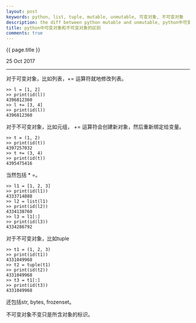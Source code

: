 ```yaml
---
layout: post
keywords: python, list, tuple, mutable, unmutable, 可变对象, 不可变对象
description: the diff between python mutable and unmutable, python中可变对象和不可变对象的区别
title: python中可变对象和不可变对象的区别
comments: true
---
```


{{ page.title }}
<p class="meta">25 Oct 2017</p>
<hr>

对于可变对象，比如列表，+= 运算符就地修改列表。

```
>> l = [1, 2]
>> print(id(l))
4396812360
>> l += [3, 4]
>> print(id(l))
4396812360
```

对于不可变对象，比如元组， += 运算符会创建新对象，然后重新绑定给变量。

```
>> t = (1, 2)
>> print(id(t))
4397257032
>> t += (3, 4)
>> print(id(t))
4395475416
```
当然包括 * =。


```
>> l1 = [1, 2, 3]
>> print(id(l1))
4333714888
>> l2 = list(l1)
>> print(id(l2))
4334138760
>> l3 = l1[:]
>> print(id(l3))
4334286792
```

对于不可变对象，比如tuple
```
>> t1 = (1, 2, 3)
>> print(id(t1))
4331049968
>> t2 = tuple(t1)
>> print(id(t2))
4331049968
>> t3 = t1[:]
>> print(id(t3))
4331049968
```
还包括str, bytes, frozenset。

不可变对象不变只是所含对象的标识。
